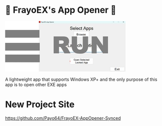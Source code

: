 # 💾 FrayoEX's App Opener 💾

![App Screenshot](RepoImages/RUN.png)

A lightweight app that supports Windows XP+ and the only purpose of this app is to open other EXE apps

# New Project Site

https://github.com/Payo64/FrayoEX-AppOpener-Synced
